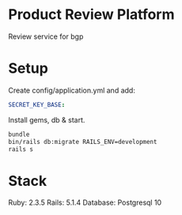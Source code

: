 # Product Review Platform
Review service for bgp

# Setup
Create config/application.yml and add:
```yml
SECRET_KEY_BASE: 
```

Install gems, db & start.
```sh
bundle
bin/rails db:migrate RAILS_ENV=development
rails s
```

# Stack
Ruby: 2.3.5
Rails: 5.1.4
Database: Postgresql 10
